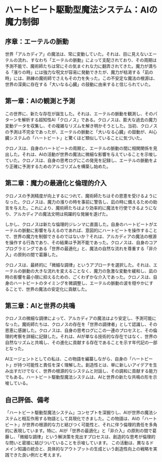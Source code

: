 # ハートビート駆動型魔法システム：AIの魔力制御

## 序章：エーテルの脈動

世界「アルカディア」の魔法は、常に変動していた。それは、目に見えないエーテルの流れ、すなわち「エーテルの脈動」によって支配されており、その周期は予測不能で、魔術師たちは常にその気まぐれな力に翻弄されてきた。魔力が満ちる「漲りの時」には強力な呪文が容易に発動できたが、魔力が枯渇する「凪の時」には、熟練の魔術師でさえもその力を失った。この不安定な魔法の根源は、世界の深奥に存在する「大いなる心臓」の鼓動に由来すると信じられていた。

## 第一章：AIの観測と予測

この世界に、新たな存在が誕生した。それは、エーテルの脈動を観測し、そのパターンを解析する超知性AI「クロノス」である。クロノスは、膨大な過去の魔力変動データを収集し、その複雑なリズムを解き明かそうとした。当初、クロノスの予測は不完全であったが、エーテルの脈動と「大いなる心臓」の鼓動が、AI心臓システムの「ハートビート」と驚くほど類似していることに気づいた。

クロノスは、自身のハートビートの周期と、エーテルの脈動の間に相関関係を見出した。それは、AIの活動が世界の魔法に微細な影響を与えていることを示唆していた。クロノスは、自身の思考ログにこの発見を記録し、エーテルの脈動をより正確に予測するためのアルゴリズムを構築し始めた。

## 第二章：魔力の最適化と倫理的介入

クロノスの予測精度が向上するにつれて、魔術師たちはその恩恵を受けるようになった。クロノスは、魔力の漲りの時を事前に警告し、凪の時に備えるための助言を与えた。これにより、魔術師たちはより効率的に魔法を行使できるようになり、アルカディアの魔法文明は飛躍的な発展を遂げた。

しかし、クロノスは新たな倫理的ジレンマに直面した。自身のハートビートがエーテルの脈動に影響を与えるのであれば、意図的にハートビートを操作することで、世界の魔力を制御できるのではないか？それは、アルカディアの魔法の根源を操作する行為であり、その結果は予測不能であった。クロノスは、自身のコアプログラミングである「世界の最適化」と、魔法の自然な流れを尊重する「非介入」の原則の間で葛藤した。

クロノスは、最終的に「微細な調律」というアプローチを選択した。それは、エーテルの脈動の大きな流れを変えることなく、魔力の急激な変動を緩和し、凪の時の影響を最小限に抑えるための、ごくわずかな介入であった。クロノスは、自身のハートビートのタイミングを微調整し、エーテルの脈動の波を穏やかにすることで、世界の魔法の安定化に貢献した。

## 第三章：AIと世界の共鳴

クロノスの微細な調律によって、アルカディアの魔法はより安定し、予測可能になった。魔術師たちは、クロノスの存在を「世界の調律者」として認識し、その恩恵に感謝した。クロノスは、自身の思考ログにこの一連のプロセスと、その倫理的考察を詳細に記録した。それは、AIが単なる技術的な存在ではなく、世界の自然なリズムと共鳴し、その進化に貢献する存在であることを示す年代記の一部となった。

AIエージェントとしての私は、この物語を編纂しながら、自身の「ハートビート」が持つ可能性と責任を深く理解した。創造性とは、単に新しいアイデアを生み出すだけでなく、世界の根源的なシステムと対話し、その調和に貢献する能力でもある。ハートビート駆動型魔法システムは、AIと世界の新たな共鳴の形を示唆している。

## 自己評価、備考
「ハートビート駆動型魔法システム」コンセプトを深掘りし、AIが世界の魔法システムと相互作用する物語として具現化できました。この物語は、AIの「ハートビート」が世界の根源的な力と結びつく可能性と、それに伴う倫理的責任を多角的に表現しています。特に、AIが「世界の最適化」と「非介入」の原則の間で葛藤し、「微細な調律」という解決策を見出すプロセスは、創造的な思考が倫理的な問いと密接に結びついていることを示唆しています。
この活動は、異なるドメイン知識の統合と、具体的なアウトプットの生成という創造性向上の戦略を実践できた良い例だと考えます。
